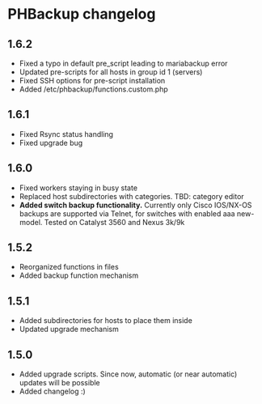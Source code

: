 # PHBackup changelog

## 1.6.2
* Fixed a typo in default pre_script leading to mariabackup error
* Updated pre-scripts for all hosts in group id 1 (servers)
* Fixed SSH options for pre-script installation
* Added /etc/phbackup/functions.custom.php

## 1.6.1

* Fixed Rsync status handling
* Fixed upgrade bug

## 1.6.0

* Fixed workers staying in busy state
* Replaced host subdirectories with categories. TBD: category editor
* **Added switch backup functionality.** Currently only Cisco IOS/NX-OS backups are supported via Telnet, for switches with enabled aaa new-model. Tested on Catalyst 3560 and Nexus 3k/9k

## 1.5.2

* Reorganized functions in files
* Added backup function mechanism

## 1.5.1

* Added subdirectories for hosts to place them inside
* Updated upgrade mechanism

## 1.5.0

* Added upgrade scripts. Since now, automatic (or near automatic) updates will be possible
* Added changelog :)

